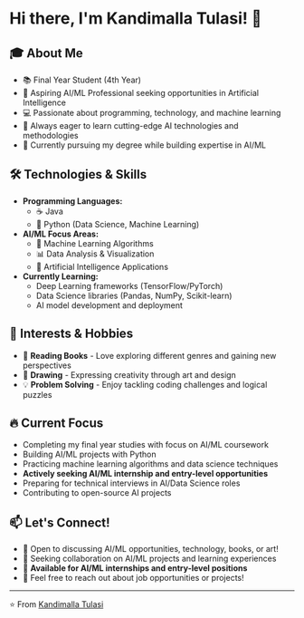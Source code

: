 # Hi there, I'm Kandimalla Tulasi! 👋

## 🎓 About Me
- 📚 Final Year Student (4th Year) 
- 🤖 Aspiring AI/ML Professional seeking opportunities in Artificial Intelligence
- 💻 Passionate about programming, technology, and machine learning
- 🌱 Always eager to learn cutting-edge AI technologies and methodologies
- 📍 Currently pursuing my degree while building expertise in AI/ML

## 🛠️ Technologies & Skills
- **Programming Languages:** 
  - ☕ Java
  - 🐍 Python (Data Science, Machine Learning)
- **AI/ML Focus Areas:**
  - 🧠 Machine Learning Algorithms
  - 📊 Data Analysis & Visualization
  - 🤖 Artificial Intelligence Applications
- **Currently Learning:** 
  - Deep Learning frameworks (TensorFlow/PyTorch)
  - Data Science libraries (Pandas, NumPy, Scikit-learn)
  - AI model development and deployment

## 🎨 Interests & Hobbies
- 📖 **Reading Books** - Love exploring different genres and gaining new perspectives
- 🎨 **Drawing** - Expressing creativity through art and design
- 💡 **Problem Solving** - Enjoy tackling coding challenges and logical puzzles

## 🔥 Current Focus
- Completing my final year studies with focus on AI/ML coursework
- Building AI/ML projects with Python
- Practicing machine learning algorithms and data science techniques
- **Actively seeking AI/ML internship and entry-level opportunities**
- Preparing for technical interviews in AI/Data Science roles
- Contributing to open-source AI projects

## 📫 Let's Connect!
- 💬 Open to discussing AI/ML opportunities, technology, books, or art!
- 🤝 Seeking collaboration on AI/ML projects and learning experiences
- 💼 **Available for AI/ML internships and entry-level positions**
- 📧 Feel free to reach out about job opportunities or projects!

---
⭐️ From [Kandimalla Tulasi](https://github.com/YourGitHubUsername)